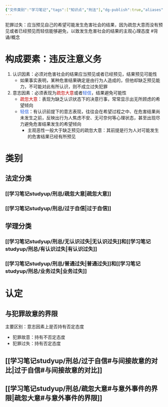 ```yaml
---
{"文件类别":"学习笔记","tags":["知识点","刑法"],"dg-publish":true,"aliases":["过失","事实过失"],"permalink":"/学习笔记studyup/刑总/犯罪过失/","dgPassFrontmatter":true,"created":"2024-11-02T17:33:11.166+08:00","updated":"2024-11-12T14:15:43.719+08:00"}
---
```


犯罪过失：应当预见自己的希望可能发生危害社会的结果，因为疏忽大意而没有预见或者已经预见而轻信能够避免，以致发生危害社会的结果的主观心理态度 #背诵/概念 
# 构成要素：违反注意义务
1. 认识因素：必须对危害社会的结果应当预见或者已经预见，结果预见可能性
	- 如果事实表明，某种危害结果确定是由行为人造成的，但他却缺乏预见能力，不可能对此有所认识，则不成立过失犯罪
2. 意志因素：必须表现为<font color="#c00000">疏忽大意</font>或者<font color="#245bdb">轻信</font>，结果避免可能性
	- <font color="#c00000">疏忽大意</font>：表现为缺乏认识状态下的决意行事，常常显示出无所顾虑的希望倾向
	- <font color="#245bdb">轻信</font>：有认识前提下的意志表现，往往会在希望过程之中、在危害结果尚未发生之前，反映出行为人焦虑不安、无可奈何等心理状态，甚至出现尽力避免危害结果发生的希望倾向
		- 主观恶性一般大于缺乏预见的疏忽大意：其前提是行为人对可能发生的危害结果已经有所预见
# 类别
## 法定分类
### [[学习笔记studyup/刑总/疏忽大意\|疏忽大意]]
### [[学习笔记studyup/刑总/过于自信\|过于自信]]
## 学理分类
### [[学习笔记studyup/刑总/无认识过失\|无认识过失]]和[[学习笔记studyup/刑总/有认识过失\|有认识过失]]
### [[学习笔记studyup/刑总/普通过失\|普通过失]]和[[学习笔记studyup/刑总/业务过失\|业务过失]]
# 认定
## 与犯罪故意的界限
主要区别：意志因素上是否持有否定态度
- 犯罪故意：持有不否定态度
- 犯罪过失：持有否定态度
## [[学习笔记studyup/刑总/过于自信#与间接故意的对比\|过于自信#与间接故意的对比]]
## [[学习笔记studyup/刑总/疏忽大意#与意外事件的界限\|疏忽大意#与意外事件的界限]]
